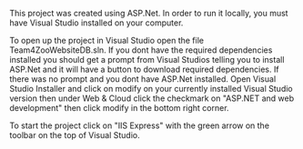 This project was created using ASP.Net. In order to run it locally, you must have Visual Studio installed on your computer.

To open up the project in Visual Studio open the file Team4ZooWebsiteDB.sln. 
If you dont have the required dependencies installed you should get a prompt from Visual Studios telling you to install ASP.Net and it will have a button to download required dependencies. 
If there was no prompt and you dont have ASP.Net installed. Open Visual Studio Installer and click on modify on your currently installed Visual Studio version then under Web & Cloud click the checkmark on "ASP.NET and web development" then click modify in the bottom right corner.

To start the project click on "IIS Express" with the green arrow on the toolbar on the top of Visual Studio.
